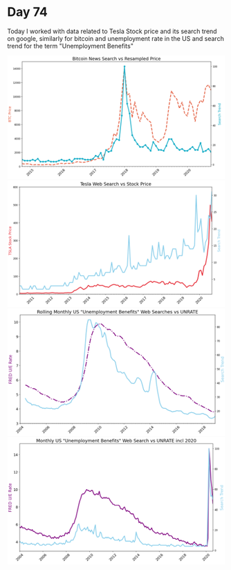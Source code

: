 Day 74
================================================================================

Today I worked with data related to Tesla Stock price and its search trend on google, similarly for bitcoin and unemployment rate in the US and search trend for the term "Unemployment Benefits"

![IMG](output1.png)
![IMG](output.png)
![IMG](output2.png)
![IMG](output3.png)
